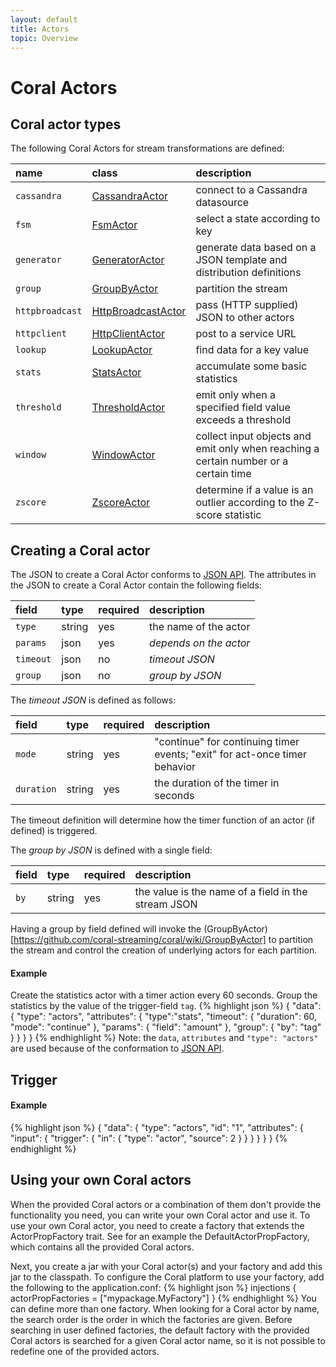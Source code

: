 ```yaml
---
layout: default
title: Actors
topic: Overview
---
```

<!--
   Licensed to the Apache Software Foundation (ASF) under one or more
   contributor license agreements.  See the NOTICE file distributed with
   this work for additional information regarding copyright ownership.
   The ASF licenses this file to You under the Apache License, Version 2.0
   (the "License"); you may not use this file except in compliance with
   the License.  You may obtain a copy of the License at

       http://www.apache.org/licenses/LICENSE-2.0

   Unless required by applicable law or agreed to in writing, software
   distributed under the License is distributed on an "AS IS" BASIS,
   WITHOUT WARRANTIES OR CONDITIONS OF ANY KIND, either express or implied.
   See the License for the specific language governing permissions and
   limitations under the License.
-->

# Coral Actors

## Coral actor types
The following Coral Actors for stream transformations are defined:

name         | class | description
:----------- | :---- | :----------
`cassandra`  | [CassandraActor](https://github.com/coral-streaming/coral/wiki/CassandraActor) | connect to a Cassandra datasource
`fsm`        | [FsmActor](https://github.com/coral-streaming/coral/wiki/FsmActor) | select a state according to key
`generator` | [GeneratorActor](https://github.com/coral-streaming/coral/wiki/GeneratorActor) | generate data based on a JSON template and distribution definitions
`group`      | [GroupByActor](https://github.com/coral-streaming/coral/wiki/GroupByActor) | partition the stream
`httpbroadcast` | [HttpBroadcastActor](https://github.com/coral-streaming/coral/wiki/HttpBroadcastActor) | pass (HTTP supplied) JSON to other actors
`httpclient` | [HttpClientActor](https://github.com/coral-streaming/coral/wiki/HttpClientActor) | post to a service URL
`lookup`     | [LookupActor](https://github.com/coral-streaming/coral/wiki/LookupActor) | find data for a key value
`stats`      | [StatsActor](https://github.com/coral-streaming/coral/wiki/StatsActor) | accumulate some basic statistics
`threshold`  | [ThresholdActor](https://github.com/coral-streaming/coral/wiki/ThresholdActor) | emit only when a specified field value exceeds a threshold
`window`     | [WindowActor](https://github.com/coral-streaming/coral/wiki/WindowActor) | collect input objects and emit only when reaching a certain number or a certain time
`zscore`     | [ZscoreActor](https://github.com/coral-streaming/coral/wiki/ZscoreActor) | determine if a value is an outlier according to the Z-score statistic

## Creating a Coral actor
The JSON to create a Coral Actor conforms to [JSON API](http://jsonapi.org/). The attributes in the JSON to create a Coral Actor contain the following fields:

field     | type     | required | description
:-------- | :------- | :------- | :------------
`type`    | string   | yes | the name of the actor
`params`  | json     | yes | _depends on the actor_
`timeout` | json     | no | _timeout JSON_
`group`   | json     | no | _group by JSON_

The _timeout JSON_ is defined as follows:

field | type | required | description
:---- | :--- | :--- | :---------
`mode`     | string | yes | "continue" for continuing timer events; "exit" for act-once timer behavior
`duration` | string | yes | the duration of the timer in seconds

The timeout definition will determine how the timer function of an actor (if defined) is triggered.

The _group by JSON_ is defined with a single field:

field | type   | required | description
:---- | :----- | :------- | :---------
`by`  | string | yes | the value is the name of a field in the stream JSON

Having a group by field defined will invoke the (GroupByActor)[https://github.com/coral-streaming/coral/wiki/GroupByActor] to partition the stream and control the creation of underlying actors for each partition.

#### Example
Create the statistics actor with a timer action every 60 seconds.
Group the statistics by the value of the trigger-field `tag`.
{% highlight json %}
{
  "data": {
    "type": "actors",
    "attributes": {
      "type":"stats",
      "timeout": {
        "duration": 60,
        "mode": "continue"
      },
      "params": {
        "field": "amount"
      },
      "group": {
        "by": "tag"
      }
    }
  }
}
{% endhighlight %}
Note: the `data`, `attributes` and `"type": "actors"` are used because of the conformation to [JSON API](http://jsonapi.org/).

## Trigger

#### Example
{% highlight json %}
{
  "data": {
    "type": "actors",
    "id": "1",
    "attributes": {
      "input": {
        "trigger": {
          "in": {
            "type": "actor",
            "source": 2
          }
        }
      }
    }
  }
}
{% endhighlight %}

## Using your own Coral actors
When the provided Coral actors or a combination of them don't provide the functionality you need, you can write your own Coral actor and use it. To use your own Coral actor, you need to create a factory that extends the ActorPropFactory trait. See for an example the DefaultActorPropFactory, which contains all the provided Coral actors.

Next, you create a jar with your Coral actor(s) and your factory and add this jar to the classpath. To configure the Coral platform to use your factory, add the following to the application.conf:
{% highlight json %}
injections {
    actorPropFactories = ["mypackage.MyFactory"]
}
{% endhighlight %}
You can define more than one factory. When looking for a Coral actor by name, the search order is the order in which the factories are given. Before searching in user defined factories, the default factory with the provided Coral actors is searched for a given Coral actor name, so it is not possible to redefine one of the provided actors.
